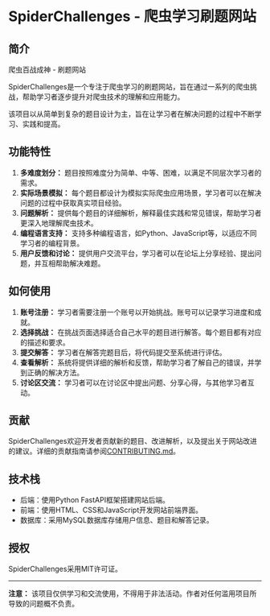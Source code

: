 # SpiderChallenges - 爬虫学习刷题网站


## 简介

爬虫百战成神 - 刷题网站

SpiderChallenges是一个专注于爬虫学习的刷题网站，旨在通过一系列的爬虫挑战，帮助学习者逐步提升对爬虫技术的理解和应用能力。

该项目以从简单到复杂的题目设计为主，旨在让学习者在解决问题的过程中不断学习、实践和提高。

## 功能特性

1. **多难度划分：** 题目按照难度分为简单、中等、困难，以满足不同层次学习者的需求。
2. **实际场景模拟：** 每个题目都设计为模拟实际爬虫应用场景，学习者可以在解决问题的过程中获取真实项目经验。
3. **问题解析：** 提供每个题目的详细解析，解释最佳实践和常见错误，帮助学习者更深入地理解爬虫技术。
4. **编程语言支持：** 支持多种编程语言，如Python、JavaScript等，以适应不同学习者的编程背景。
5. **用户反馈和讨论：** 提供用户交流平台，学习者可以在论坛上分享经验、提出问题，并互相帮助解决难题。

## 如何使用

1. **账号注册：** 学习者需要注册一个账号以开始挑战。账号可以记录学习进度和成就。
2. **选择挑战：** 在挑战页面选择适合自己水平的题目进行解答。每个题目都有对应的描述和要求。
3. **提交解答：** 学习者在解答完题目后，将代码提交至系统进行评估。
4. **查看解析：** 系统将提供详细的解析和反馈，帮助学习者了解自己的错误，并学到正确的解决方法。
5. **讨论区交流：** 学习者可以在讨论区中提出问题、分享心得，与其他学习者互动。

## 贡献

SpiderChallenges欢迎开发者贡献新的题目、改进解析，以及提出关于网站改进的建议。详细的贡献指南请参阅[CONTRIBUTING.md](https://chat.openai.com/c/CONTRIBUTING.md)。

## 技术栈

- 后端：使用Python FastAPI框架搭建网站后端。
- 前端：使用HTML、CSS和JavaScript开发网站前端界面。
- 数据库：采用MySQL数据库存储用户信息、题目和解答记录。

## 授权

SpiderChallenges采用MIT许可证。

------

**注意：** 该项目仅供学习和交流使用，不得用于非法活动。作者对任何滥用项目所导致的问题概不负责。
